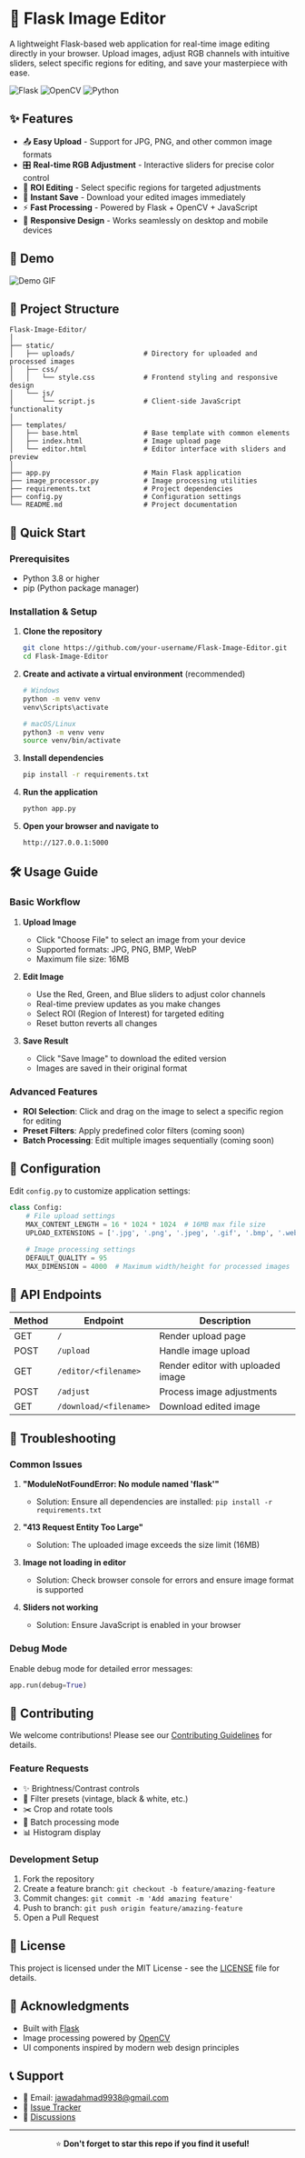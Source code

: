 # 🎨 Flask Image Editor

A lightweight Flask-based web application for real-time image editing directly in your browser. Upload images, adjust RGB channels with intuitive sliders, select specific regions for editing, and save your masterpiece with ease.

![Flask](https://img.shields.io/badge/Flask-2.3.3-green)
![OpenCV](https://img.shields.io/badge/OpenCV-4.8.0-blue)
![Python](https://img.shields.io/badge/Python-3.8%2B-yellow)

## ✨ Features

- 📤 **Easy Upload** - Support for JPG, PNG, and other common image formats
- 🎛 **Real-time RGB Adjustment** - Interactive sliders for precise color control
- 🎯 **ROI Editing** - Select specific regions for targeted adjustments
- 💾 **Instant Save** - Download your edited images immediately
- ⚡ **Fast Processing** - Powered by Flask + OpenCV + JavaScript
- 📱 **Responsive Design** - Works seamlessly on desktop and mobile devices

## 📸 Demo

![Demo GIF](https://via.placeholder.com/800x400.png?text=Flask+Image+Editor+Demo)

## 📂 Project Structure

```
Flask-Image-Editor/
│
├── static/
│   ├── uploads/                 # Directory for uploaded and processed images
│   ├── css/
│   │   └── style.css            # Frontend styling and responsive design
│   └── js/
│       └── script.js            # Client-side JavaScript functionality
│
├── templates/
│   ├── base.html                # Base template with common elements
│   ├── index.html               # Image upload page
│   └── editor.html              # Editor interface with sliders and preview
│
├── app.py                       # Main Flask application
├── image_processor.py           # Image processing utilities
├── requirements.txt             # Project dependencies
├── config.py                    # Configuration settings
└── README.md                    # Project documentation
```

## 🚀 Quick Start

### Prerequisites

- Python 3.8 or higher
- pip (Python package manager)

### Installation & Setup

1. **Clone the repository**
   ```bash
   git clone https://github.com/your-username/Flask-Image-Editor.git
   cd Flask-Image-Editor
   ```

2. **Create and activate a virtual environment** (recommended)
   ```bash
   # Windows
   python -m venv venv
   venv\Scripts\activate

   # macOS/Linux
   python3 -m venv venv
   source venv/bin/activate
   ```

3. **Install dependencies**
   ```bash
   pip install -r requirements.txt
   ```

4. **Run the application**
   ```bash
   python app.py
   ```

5. **Open your browser and navigate to**
   ```
   http://127.0.0.1:5000
   ```

## 🛠️ Usage Guide

### Basic Workflow

1. **Upload Image**
   - Click "Choose File" to select an image from your device
   - Supported formats: JPG, PNG, BMP, WebP
   - Maximum file size: 16MB

2. **Edit Image**
   - Use the Red, Green, and Blue sliders to adjust color channels
   - Real-time preview updates as you make changes
   - Select ROI (Region of Interest) for targeted editing
   - Reset button reverts all changes

3. **Save Result**
   - Click "Save Image" to download the edited version
   - Images are saved in their original format

### Advanced Features

- **ROI Selection**: Click and drag on the image to select a specific region for editing
- **Preset Filters**: Apply predefined color filters (coming soon)
- **Batch Processing**: Edit multiple images sequentially (coming soon)

## 🔧 Configuration

Edit `config.py` to customize application settings:

```python
class Config:
    # File upload settings
    MAX_CONTENT_LENGTH = 16 * 1024 * 1024  # 16MB max file size
    UPLOAD_EXTENSIONS = ['.jpg', '.png', '.jpeg', '.gif', '.bmp', '.webp']
    
    # Image processing settings
    DEFAULT_QUALITY = 95
    MAX_DIMENSION = 4000  # Maximum width/height for processed images
```

## 🧩 API Endpoints

| Method | Endpoint | Description |
|--------|----------|-------------|
| GET | `/` | Render upload page |
| POST | `/upload` | Handle image upload |
| GET | `/editor/<filename>` | Render editor with uploaded image |
| POST | `/adjust` | Process image adjustments |
| GET | `/download/<filename>` | Download edited image |

## 🐛 Troubleshooting

### Common Issues

1. **"ModuleNotFoundError: No module named 'flask'"**
   - Solution: Ensure all dependencies are installed: `pip install -r requirements.txt`

2. **"413 Request Entity Too Large"**
   - Solution: The uploaded image exceeds the size limit (16MB)

3. **Image not loading in editor**
   - Solution: Check browser console for errors and ensure image format is supported

4. **Sliders not working**
   - Solution: Ensure JavaScript is enabled in your browser

### Debug Mode

Enable debug mode for detailed error messages:
```python
app.run(debug=True)
```

## 🤝 Contributing

We welcome contributions! Please see our [Contributing Guidelines](CONTRIBUTING.md) for details.

### Feature Requests
- ✨ Brightness/Contrast controls
- 🎨 Filter presets (vintage, black & white, etc.)
- ✂️ Crop and rotate tools
- 🔄 Batch processing mode
- 📊 Histogram display

### Development Setup

1. Fork the repository
2. Create a feature branch: `git checkout -b feature/amazing-feature`
3. Commit changes: `git commit -m 'Add amazing feature'`
4. Push to branch: `git push origin feature/amazing-feature`
5. Open a Pull Request

## 📜 License

This project is licensed under the MIT License - see the [LICENSE](LICENSE) file for details.

## 🙏 Acknowledgments

- Built with [Flask](https://flask.palletsprojects.com/)
- Image processing powered by [OpenCV](https://opencv.org/)
- UI components inspired by modern web design principles

## 📞 Support

- 📧 Email: jawadahmad9938@gmail.com
- 🐛 [Issue Tracker](https://github.com/your-username/Flask-Image-Editor/issues)
- 💬 [Discussions](https://github.com/your-username/Flask-Image-Editor/discussions)

---


<div align="center">

⭐ **Don't forget to star this repo if you find it useful!**

</div>